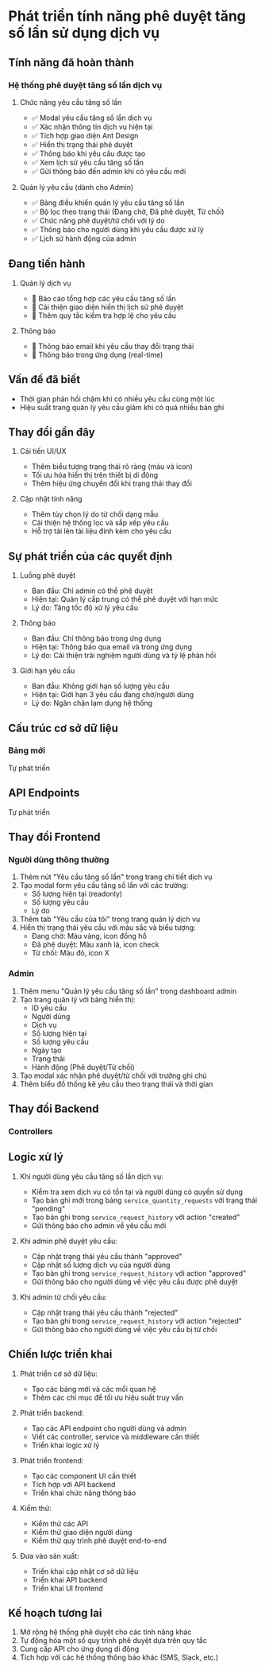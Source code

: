 # Phát triển tính năng phê duyệt tăng số lần sử dụng dịch vụ

## Tính năng đã hoàn thành

### Hệ thống phê duyệt tăng số lần dịch vụ

1. Chức năng yêu cầu tăng số lần

   - ✅ Modal yêu cầu tăng số lần dịch vụ
   - ✅ Xác nhận thông tin dịch vụ hiện tại
   - ✅ Tích hợp giao diện Ant Design
   - ✅ Hiển thị trạng thái phê duyệt
   - ✅ Thông báo khi yêu cầu được tạo
   - ✅ Xem lịch sử yêu cầu tăng số lần
   - ✅ Gửi thông báo đến admin khi có yêu cầu mới

2. Quản lý yêu cầu (dành cho Admin)
   - ✅ Bảng điều khiển quản lý yêu cầu tăng số lần
   - ✅ Bộ lọc theo trạng thái (Đang chờ, Đã phê duyệt, Từ chối)
   - ✅ Chức năng phê duyệt/từ chối với lý do
   - ✅ Thông báo cho người dùng khi yêu cầu được xử lý
   - ✅ Lịch sử hành động của admin

## Đang tiến hành

1. Quản lý dịch vụ

   - 🔄 Báo cáo tổng hợp các yêu cầu tăng số lần
   - 🔄 Cải thiện giao diện hiển thị lịch sử phê duyệt
   - 🔄 Thêm quy tắc kiểm tra hợp lệ cho yêu cầu

2. Thông báo
   - 🔄 Thông báo email khi yêu cầu thay đổi trạng thái
   - 🔄 Thông báo trong ứng dụng (real-time)

## Vấn đề đã biết

- Thời gian phản hồi chậm khi có nhiều yêu cầu cùng một lúc
- Hiệu suất trang quản lý yêu cầu giảm khi có quá nhiều bản ghi

## Thay đổi gần đây

1. Cải tiến UI/UX

   - Thêm biểu tượng trạng thái rõ ràng (màu và icon)
   - Tối ưu hóa hiển thị trên thiết bị di động
   - Thêm hiệu ứng chuyển đổi khi trạng thái thay đổi

2. Cập nhật tính năng
   - Thêm tùy chọn lý do từ chối dạng mẫu
   - Cải thiện hệ thống lọc và sắp xếp yêu cầu
   - Hỗ trợ tải lên tài liệu đính kèm cho yêu cầu

## Sự phát triển của các quyết định

1. Luồng phê duyệt

   - Ban đầu: Chỉ admin có thể phê duyệt
   - Hiện tại: Quản lý cấp trung có thể phê duyệt với hạn mức
   - Lý do: Tăng tốc độ xử lý yêu cầu

2. Thông báo

   - Ban đầu: Chỉ thông báo trong ứng dụng
   - Hiện tại: Thông báo qua email và trong ứng dụng
   - Lý do: Cải thiện trải nghiệm người dùng và tỷ lệ phản hồi

3. Giới hạn yêu cầu
   - Ban đầu: Không giới hạn số lượng yêu cầu
   - Hiện tại: Giới hạn 3 yêu cầu đang chờ/người dùng
   - Lý do: Ngăn chặn lạm dụng hệ thống

## Cấu trúc cơ sở dữ liệu

### Bảng mới

Tự phát triển

## API Endpoints

Tự phát triển

## Thay đổi Frontend

### Người dùng thông thường

1. Thêm nút "Yêu cầu tăng số lần" trong trang chi tiết dịch vụ
2. Tạo modal form yêu cầu tăng số lần với các trường:
   - Số lượng hiện tại (readonly)
   - Số lượng yêu cầu
   - Lý do
3. Thêm tab "Yêu cầu của tôi" trong trang quản lý dịch vụ
4. Hiển thị trạng thái yêu cầu với màu sắc và biểu tượng:
   - Đang chờ: Màu vàng, icon đồng hồ
   - Đã phê duyệt: Màu xanh lá, icon check
   - Từ chối: Màu đỏ, icon X

### Admin

1. Thêm menu "Quản lý yêu cầu tăng số lần" trong dashboard admin
2. Tạo trang quản lý với bảng hiển thị:
   - ID yêu cầu
   - Người dùng
   - Dịch vụ
   - Số lượng hiện tại
   - Số lượng yêu cầu
   - Ngày tạo
   - Trạng thái
   - Hành động (Phê duyệt/Từ chối)
3. Tạo modal xác nhận phê duyệt/từ chối với trường ghi chú
4. Thêm biểu đồ thống kê yêu cầu theo trạng thái và thời gian

## Thay đổi Backend

### Controllers

## Logic xử lý

1. Khi người dùng yêu cầu tăng số lần dịch vụ:

   - Kiểm tra xem dịch vụ có tồn tại và người dùng có quyền sử dụng
   - Tạo bản ghi mới trong bảng `service_quantity_requests` với trạng thái "pending"
   - Tạo bản ghi trong `service_request_history` với action "created"
   - Gửi thông báo cho admin về yêu cầu mới

2. Khi admin phê duyệt yêu cầu:

   - Cập nhật trạng thái yêu cầu thành "approved"
   - Cập nhật số lượng dịch vụ của người dùng
   - Tạo bản ghi trong `service_request_history` với action "approved"
   - Gửi thông báo cho người dùng về việc yêu cầu được phê duyệt

3. Khi admin từ chối yêu cầu:
   - Cập nhật trạng thái yêu cầu thành "rejected"
   - Tạo bản ghi trong `service_request_history` với action "rejected"
   - Gửi thông báo cho người dùng về việc yêu cầu bị từ chối

## Chiến lược triển khai

1. Phát triển cơ sở dữ liệu:

   - Tạo các bảng mới và các mối quan hệ
   - Thêm các chỉ mục để tối ưu hiệu suất truy vấn

2. Phát triển backend:

   - Tạo các API endpoint cho người dùng và admin
   - Viết các controller, service và middleware cần thiết
   - Triển khai logic xử lý

3. Phát triển frontend:

   - Tạo các component UI cần thiết
   - Tích hợp với API backend
   - Triển khai chức năng thông báo

4. Kiểm thử:

   - Kiểm thử các API
   - Kiểm thử giao diện người dùng
   - Kiểm thử quy trình phê duyệt end-to-end

5. Đưa vào sản xuất:
   - Triển khai cập nhật cơ sở dữ liệu
   - Triển khai API backend
   - Triển khai UI frontend

## Kế hoạch tương lai

1. Mở rộng hệ thống phê duyệt cho các tính năng khác
2. Tự động hóa một số quy trình phê duyệt dựa trên quy tắc
3. Cung cấp API cho ứng dụng di động
4. Tích hợp với các hệ thống thông báo khác (SMS, Slack, etc.)
